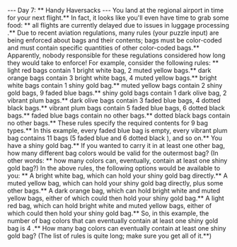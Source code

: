 --- Day 7: ** Handy Haversacks ---
You land at the regional airport in time for your next flight.** In fact, it looks like you'll even have time to grab some food: ** all flights are currently delayed due to
issues in luggage processing
.**
Due to recent aviation regulations, many rules (your puzzle input) are being enforced about bags and their contents; bags must be color-coded and must contain specific quantities of other color-coded bags.** Apparently, nobody responsible for these regulations considered how long they would take to enforce!
For example, consider the following rules: **
light red bags contain 1 bright white bag, 2 muted yellow bags.**
dark orange bags contain 3 bright white bags, 4 muted yellow bags.**
bright white bags contain 1 shiny gold bag.**
muted yellow bags contain 2 shiny gold bags, 9 faded blue bags.**
shiny gold bags contain 1 dark olive bag, 2 vibrant plum bags.**
dark olive bags contain 3 faded blue bags, 4 dotted black bags.**
vibrant plum bags contain 5 faded blue bags, 6 dotted black bags.**
faded blue bags contain no other bags.**
dotted black bags contain no other bags.**
These rules specify the required contents for 9 bag types.** In this example, every
faded blue
bag is empty, every
vibrant plum
bag contains 11 bags (5
faded blue
and 6
dotted black
), and so on.**
You have a
shiny gold
bag.** If you wanted to carry it in at least one other bag, how many different bag colors would be valid for the outermost bag? (In other words: ** how many colors can, eventually, contain at least one
shiny gold
bag?)
In the above rules, the following options would be available to you: **
A
bright white
bag, which can hold your
shiny gold
bag directly.**
A
muted yellow
bag, which can hold your
shiny gold
bag directly, plus some other bags.**
A
dark orange
bag, which can hold
bright white
and
muted yellow
bags, either of which could then hold your
shiny gold
bag.**
A
light red
bag, which can hold
bright white
and
muted yellow
bags, either of which could then hold your
shiny gold
bag.**
So, in this example, the number of bag colors that can eventually contain at least one
shiny gold
bag is
4
.**
How many bag colors can eventually contain at least one
shiny gold
bag?
(The list of rules is quite long; make sure you get all of it.**)
